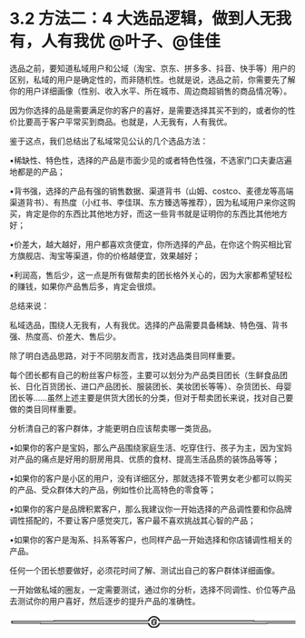 # 3.2 方法二：4 大选品逻辑，做到人无我有，人有我优 @叶子、@佳佳

选品之前，要知道私域用户和公域（淘宝、京东、拼多多、抖音、快手等）用户的区别，私域的用户是确定性的，而非随机性。也就是说，选品之前，你需要先了解你的用户详细画像（性别、收入水平、所在城市、周边商超销售的商品情况等）。

因为你选择的品是需要满足你的客户的喜好，是需要选择其买不到的，或者你的性价比要高于客户平常买到商品。也就是，人无我有，人有我优。

鉴于这点，我们总结出了私域常见公认的几个选品方法：

•稀缺性、特色性，选择的产品是市面少见的或者特色性强，不选家门口夫妻店遍地都是的产品；

•背书强，选择的产品有强的销售数据、渠道背书（山姆、costco、麦德龙等高端渠道背书）、有热度（小红书、李佳琪、东方臻选等推荐），因为私域用户来你这购买，肯定是你的东西比其他地方好，而这一些背书就是证明你的东西比其他地方好；

•价差大，越大越好，用户都喜欢贪便宜，你所选择的产品，在你这个购买相比官方旗舰店、淘宝等渠道，你的价格越便宜，效果越好；

•利润高，售后少，这一点是所有做帮卖的团长格外关心的，因为大家都希望轻松的赚钱，如果你产品售后多，肯定会很烦。

总结来说：

私域选品，围绕人无我有，人有我优。选择的产品需要具备稀缺、特色强、背书强、热度高、价差大、售后少。

除了明白选品思路，对于不同朋友而言，找对选品类目同样重要。

每个团长都有自己的粉丝客户标签，主要可以划分为产品类目团长（生鲜食品团长、日化百货团长、进口产品团长、服装团长、美妆团长等等）、杂货团长、母婴团长等……虽然上述主要是供货大团长的分类，但对于帮卖团长来说，找对自己要做的类目同样重要。

分析清自己的客户群体，才能更明白应该帮卖哪一类货品。

•如果你的客户是宝妈，那么产品围绕家庭生活、吃穿住行、孩子为主，因为宝妈对产品的痛点是好用的厨房用具、优质的食材、提高生活品质的装饰品等等；

•如果你的客户是小区的用户，没有详细区分，那就选择不管男女老少都可以购买的产品、受众群体大的产品，例如性价比高特色的零食等；

•如果你的客户是品牌积累客户，那么我建议你一开始选择的产品调性要和你品牌调性搭配的，不要让客户感觉突兀，客户最不喜欢挑战其心智的产品；

•如果你的客户是淘系、抖系等客户，也同样产品一开始选择和你店铺调性相关的产品。

任何一个团长想要做好，必须花时间了解、测试出自己的客户群体详细画像。

一开始做私域的圈友，一定需要测试，通过你的分析，选择不同调性、价位等产品去测试你的用户喜好，然后逐步的提升产品的准确性。

![](img/dd92b07373c3325b41989991c0898588.png)
